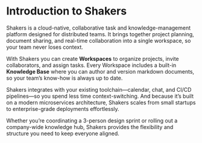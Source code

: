 # Introduction to Shakers

Shakers is a cloud-native, collaborative task and knowledge-management platform designed for distributed teams. It brings together project planning, document sharing, and real-time collaboration into a single workspace, so your team never loses context.

With Shakers you can create **Workspaces** to organize projects, invite collaborators, and assign tasks. Every Workspace includes a built-in **Knowledge Base** where you can author and version markdown documents, so your team’s know-how is always up to date.

Shakers integrates with your existing toolchain—calendar, chat, and CI/CD pipelines—so you spend less time context-switching. And because it’s built on a modern microservices architecture, Shakers scales from small startups to enterprise-grade deployments effortlessly.

Whether you’re coordinating a 3-person design sprint or rolling out a company-wide knowledge hub, Shakers provides the flexibility and structure you need to keep everyone aligned.
